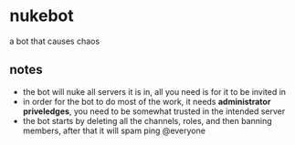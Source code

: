 # nukebot
a bot that causes chaos  

## notes
- the bot will nuke all servers it is in, all you need is for it to be invited in  
- in order for the bot to do most of the work, it needs **administrator priveledges**, you need to be somewhat trusted in the intended server  
- the bot starts by deleting all the channels, roles, and then banning members, after that it will spam ping @everyone
